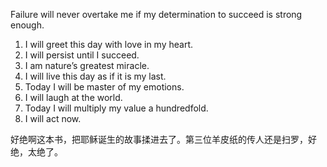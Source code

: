 
Failure will never overtake me if my determination to succeed is strong enough.

1. I will greet this day with love in my heart.
2. I will persist until I succeed.
3. I am nature’s greatest miracle.
4. I will live this day as if it is my last.
5. Today I will be master of my emotions.
6. I will laugh at the world.
7. Today I will multiply my value a hundredfold.
8. I will act now.

好绝啊这本书，把耶稣诞生的故事揉进去了。第三位羊皮纸的传人还是扫罗，好绝，太绝了。